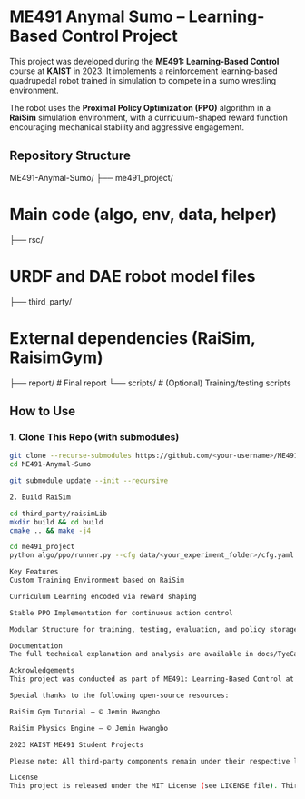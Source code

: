 # ME491 Anymal Sumo – Learning-Based Control Project

This project was developed during the **ME491: Learning-Based Control** course at **KAIST** in 2023. It implements a reinforcement learning-based quadrupedal robot trained in simulation to compete in a sumo wrestling environment.

The robot uses the **Proximal Policy Optimization (PPO)** algorithm in a **RaiSim** simulation environment, with a curriculum-shaped reward function encouraging mechanical stability and aggressive engagement.

## Repository Structure

ME491-Anymal-Sumo/ ├── me491_project/
# Main code (algo, env, data, helper)
├── rsc/ 
# URDF and DAE robot model files
├── third_party/ 
# External dependencies (RaiSim, RaisimGym)
├── report/ # Final report
└── scripts/ # (Optional) Training/testing scripts


## How to Use

### 1. Clone This Repo (with submodules)

```bash
git clone --recurse-submodules https://github.com/<your-username>/ME491-Anymal-Sumo.git
cd ME491-Anymal-Sumo

git submodule update --init --recursive

2. Build RaiSim

cd third_party/raisimLib
mkdir build && cd build
cmake .. && make -j4

cd me491_project
python algo/ppo/runner.py --cfg data/<your_experiment_folder>/cfg.yaml

Key Features
Custom Training Environment based on RaiSim

Curriculum Learning encoded via reward shaping

Stable PPO Implementation for continuous action control

Modular Structure for training, testing, evaluation, and policy storage

Documentation
The full technical explanation and analysis are available in docs/TyeCameronFinalReport.pdf.

Acknowledgements
This project was conducted as part of ME491: Learning-Based Control at KAIST, under the supervision of Prof. Jemin Hwangbo.

Special thanks to the following open-source resources:

RaiSim Gym Tutorial – © Jemin Hwangbo

RaiSim Physics Engine – © Jemin Hwangbo

2023 KAIST ME491 Student Projects

Please note: All third-party components remain under their respective licenses.

License
This project is released under the MIT License (see LICENSE file). Third-party libraries (RaiSim, RaiSimGym) retain their own respective licenses and are included here via Git submodules for educational purposes only.

